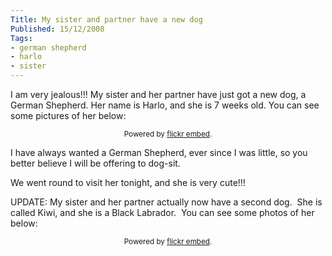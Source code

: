 ```yaml
---
Title: My sister and partner have a new dog
Published: 15/12/2008
Tags:
- german shepherd
- harlo
- sister
---
```


I am very jealous!!! My sister and her partner have just got a new dog, a German Shepherd. Her name is Harlo, and she is 7 weeks old. You can see some pictures of her below:

<div id="flickrembed"></div><small style="display: block; text-align: center; margin: 0 auto;">Powered by <a href="https://flickrembed.com">flickr embed</a>.</small>

<script src="https://flickrembed.com/embed_v2.js.php?source=flickr&layout=responsive&input=72157673881754824&sort=0&by=album&theme=default&scale=fit&skin=default&id=5850544461b40"></script>

I have always wanted a German Shepherd, ever since I was little, so you better believe I will be offering to dog-sit.

We went round to visit her tonight, and she is very cute!!!

UPDATE: My sister and her partner actually now have a second dog.  She is called Kiwi, and she is a Black Labrador.  You can see some photos of her below:

<div id="flickrembed"></div><small style="display: block; text-align: center; margin: 0 auto;">Powered by <a href="https://flickrembed.com">flickr embed</a>.</small>

<script src="https://flickrembed.com/embed_v2.js.php?source=flickr&layout=responsive&input=72157677832175625&sort=0&by=album&theme=default&scale=fit&skin=default&id=5850544461b40"></script>
